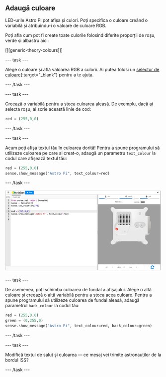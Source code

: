 ## Adaugă culoare

LED-urile Astro Pi pot afișa și culori. Poți specifica o culoare creând o variabilă și atribuindu-i o valoare de culoare RGB.

Poți afla cum pot fi create toate culorile folosind diferite proporții de roșu, verde și albastru aici:

[[[generic-theory-colours]]]

--- task ---

Alege o culoare și află valoarea RGB a culorii. Ai putea folosi un [selector de culoare](https://www.w3schools.com/colors/colors_rgb.asp){:target="_blank"} pentru a te ajuta.

--- /task ---

--- task ---

Creează o variabilă pentru a stoca culoarea aleasă. De exemplu, dacă ai selecta roșu, ai scrie această linie de cod:

```python
red = (255,0,0)
```

--- /task ---

--- task ---

Acum poți afișa textul tău în culoarea dorită! Pentru a spune programului să utilizeze culoarea pe care ai creat-o, adaugă un parametru `text_colour` la codul care afișează textul tău:

```python
red = (255,0,0)
sense.show_message("Astro Pi", text_colour=red)
```

--- /task ---

![Emulatorul Trinket Sense HAT care rulează un program de probă care derulează textul \"Astro Pi\" prin matricea LED folosind litere roșii](images/M0_2.gif)

--- task ---

De asemenea, poți schimba culoarea de fundal a afișajului. Alege o altă culoare și creează o altă variabilă pentru a stoca acea culoare. Pentru a spune programului să utilizeze culoarea de fundal aleasă, adaugă parametrul `back_colour` la codul tău:

```python
red = (255,0,0)
green = (0,255,0)
sense.show_message("Astro Pi", text_colour=red, back_colour=green)
```

--- /task ---

--- task ---

Modifică textul de salut și culoarea — ce mesaj vei trimite astronauților de la bordul ISS?

--- /task ---
